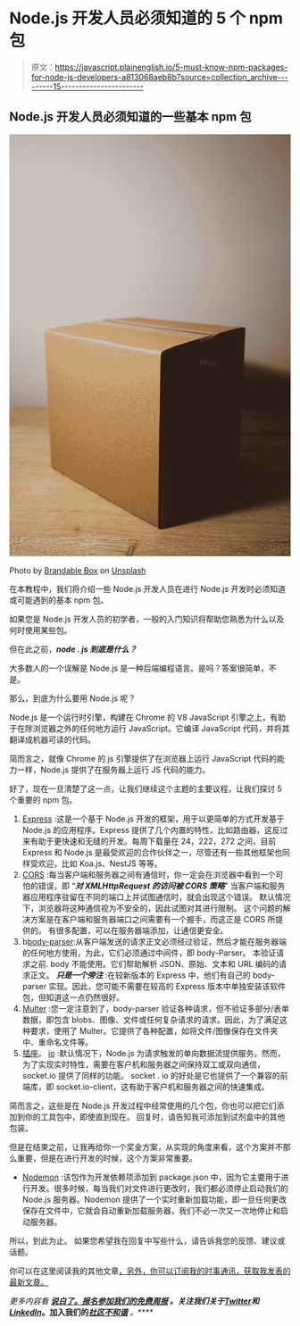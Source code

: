 # Node.js 开发人员必须知道的 5 个 npm 包

> 原文：<https://javascript.plainenglish.io/5-must-know-npm-packages-for-node-js-developers-a813068aeb8b?source=collection_archive---------15----------------------->

## Node.js 开发人员必须知道的一些基本 npm 包

![](img/ccc29c1c2ea1815ed7ececdb84b1735c.png)

Photo by [Brandable Box](https://unsplash.com/@brandablebox?utm_source=medium&utm_medium=referral) on [Unsplash](https://unsplash.com?utm_source=medium&utm_medium=referral)

在本教程中，我们将介绍一些 Node.js 开发人员在进行 Node.js 开发时必须知道或可能遇到的基本 npm 包。

如果您是 Node.js 开发人员的初学者，一般的入门知识将帮助您熟悉为什么以及何时使用某些包。

但在此之前，***node . js 到底是什么？***

大多数人的一个误解是 Node.js 是一种后端编程语言。是吗？答案很简单，不是。

那么，到底为什么要用 Node.js 呢？

Node.js 是一个运行时引擎，构建在 Chrome 的 V8 JavaScript 引擎之上，有助于在除浏览器之外的任何地方运行 JavaScript。它编译 JavaScript 代码，并将其翻译成机器可读的代码。

简而言之，就像 Chrome 的 js 引擎提供了在浏览器上运行 JavaScript 代码的能力一样，Node.js 提供了在服务器上运行 JS 代码的能力。

好了，现在一旦清楚了这一点，让我们继续这个主题的主要议程，让我们探讨 5 个重要的 npm 包。

1.  [Express](https://www.npmjs.com/package/express) :这是一个基于 Node.js 开发的框架，用于以更简单的方式开发基于 Node.js 的应用程序。Express 提供了几个内置的特性，比如路由器，这反过来有助于更快速和无缝的开发。每周下载量在 24，222，272 之间，目前 Express 和 Node.js 是最受欢迎的合作伙伴之一，尽管还有一些其他框架也同样受欢迎，比如 Koa.js、NestJS 等等。
2.  [CORS](https://www.npmjs.com/package/cors) :每当客户端和服务器之间有通信时，你一定会在浏览器中看到一个可怕的错误，即
    “***对 XMLHttpRequest 的访问被 CORS 策略***”
    当客户端和服务器应用程序驻留在不同的端口上并试图通信时，就会出现这个错误。
    默认情况下，浏览器将这种通信视为不安全的，因此试图对其进行限制。
    这个问题的解决方案是在客户端和服务器端口之间需要有一个握手，而这正是 CORS 所提供的。
    有很多配置，可以在服务器端添加，让通信更安全。
3.  b[body-parser](https://www.npmjs.com/package/body-parser):从客户端发送的请求正文必须经过验证，然后才能在服务器端的任何地方使用，为此，它们必须通过中间件，即 body-Parser。
    本验证请求之前. body 不能使用。它们帮助解析 JSON、原始、文本和 URL 编码的请求正文。
    ***只是一个旁注*** :在较新版本的 Express 中，他们有自己的 body-parser 实现。因此，您可能不需要在较高的 Express 版本中单独安装该软件包，但知道这一点仍然很好。
4.  [Multer](https://www.npmjs.com/package/multer) :您一定注意到了，body-parser 验证各种请求，但不验证多部分/表单数据，即包含 blobs、图像、文件或任何复杂请求的请求。因此，为了满足这种要求，使用了 Multer。它提供了各种配置，如将文件/图像保存在文件夹中、重命名文件等。
5.  [插座](https://www.npmjs.com/package/socket.io)。 [io](https://www.npmjs.com/package/socket.io) :默认情况下，Node.js 为请求触发的单向数据流提供服务。然而，为了实现实时特性，需要在客户机和服务器之间保持双工或双向通信，socket.io 提供了同样的功能。
    socket . io 的好处是它也提供了一个兼容的前端库，即 socket.io-client，这有助于客户机和服务器之间的快速集成。

简而言之，这些是在 Node.js 开发过程中经常使用的几个包，你也可以把它们添加到你的工具包中，即使直到现在。
回复时，请告知我可添加到试剂盒中的其他包装。

但是在结束之前，让我再给你一个奖金方案，从实现的角度来看，这个方案并不那么重要，但是在进行开发的时候，这个方案非常重要。

*   [Nodemon](https://www.npmjs.com/package/nodemon) :该包作为开发依赖项添加到 package.json 中，因为它主要用于进行开发。很多时候，每当我们对文件进行更改时，我们都必须停止启动我们的 Node.js 服务器。Nodemon 提供了一个实时重新加载功能，即一旦任何更改保存在文件中，它就会自动重新加载服务器，我们不必一次又一次地停止和启动服务器。

所以，到此为止。
如果您希望我在回复中写些什么，请告诉我您的反馈、建议或话题。

你可以在这里阅读我的其他文章[，另外，你可以订阅我的时事通讯，获取我发表的最新文章。](https://medium.com/@avinash.dev21987)

*更多内容看* [***说白了。报名参加我们的***](https://plainenglish.io/)***[***免费周报***](http://newsletter.plainenglish.io/) *。关注我们关于*[***Twitter***](https://twitter.com/inPlainEngHQ)*和*[***LinkedIn***](https://www.linkedin.com/company/inplainenglish/)*。加入我们的**[***社区不和谐***](https://discord.gg/GtDtUAvyhW) *。*****
